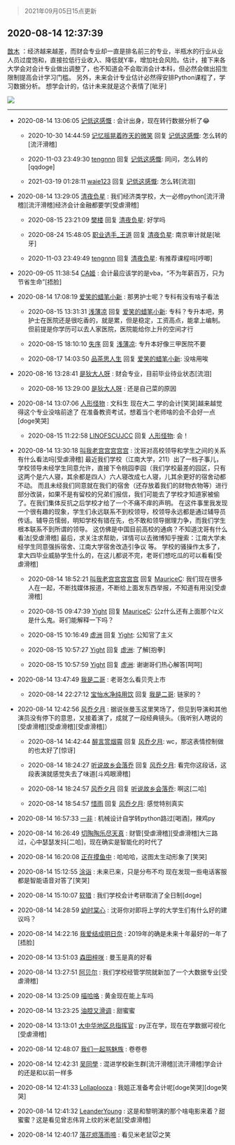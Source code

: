 > 2021年09月05日15点更新
<link rel="stylesheet" href="https://cdn.jsdelivr.net/gh/taotie6/sampleJSON@main/css/photo_show.css">


 ## 2020-08-14 12:37:39 

 [㪚木](https://www.coolapk.com/feed/20904268?shareKey=NzJmMjUwMmFhYTMwNjEzMTc1NmY~) ：经济越来越差，而财会专业却一直是排名前三的专业，半瓶水的行业从业人员过度饱和，直接拉低行业收入、降低就Y率，增加社会风险。估计，接下来各大学会对会计专业做出调整了，也不知道会不会取消会计本科，但必然会做出招生限制提高会计学习门槛。
另外<!--break-->，未来会计专业估计必然得安排Python课程了，学习数据分析。
想学会计的，估计未来就是这个表情了[呲牙] 

<div class="album">
<img class="img-item" src="https://image.coolapk.com/feed/2020/0814/12/1081091_b6183a91_9845_9136@576x308.gif" />
</div>

 ------- 

- 2020-08-14 13:06:05 [记低这感慨](uid=1511878) : 会计出身，现在转行数据分析了😂 

    - 2020-10-30 14:44:59 [记忆摇晃着昨天的微笑](uid=939334) 回复 [记低这感慨](uid=1511878): 怎么转的[流汗滑稽] 

    - 2020-11-03 23:49:30 [tengnnn](uid=1331984) 回复 [记低这感慨](uid=1511878): 同问，怎么转的[qqdoge] 

    - 2021-03-19 01:28:11 [waie123](uid=612703) 回复 [记低这感慨](uid=1511878): 怎么转[流泪] 

- 2020-08-14 13:29:05 [清夜负星](uid=632294) : 我们经济类学校，大一必修python[流汗滑稽][流汗滑稽]经济会计金融都要学[受虐滑稽] 

    - 2020-08-15 23:21:09 [樊楼](uid=2373079) 回复 [清夜负星](uid=632294): 好学吗 

    - 2020-08-24 15:48:05 [职业选手_王道](uid=1339414) 回复 [清夜负星](uid=632294): 南京审计就是[呲牙] 

    - 2020-11-03 23:49:49 [tengnnn](uid=1331984) 回复 [清夜负星](uid=632294): 有推荐课程吗[哼唧] 

- 2020-09-05 11:38:54 [CA姬](uid=1922333) : 会计最应该学的是vba，“不为年薪百万，只为节省生命”[捂脸] 

- 2020-08-14 17:08:19 [爱笑的蜡笔小新](uid=906722) : 那男护士呢？专科有没有啥子看法 

    - 2020-08-15 13:31:31 [浅薄凉](uid=1630624) 回复 [爱笑的蜡笔小新](uid=906722): 专科？专升本吧，男护士在医院还是很吃香的，就是累，但是稳定，工资高点，能拿上编制。但前提是你学历可以去人家医院，医院能给你上升的空间才行 

    - 2020-08-15 18:10:10 [失序](uid=1009107) 回复 [浅薄凉](uid=1630624): 专升本好像三甲医院不要 

    - 2020-08-17 14:03:50 [品茶思人生](uid=1547493) 回复 [爱笑的蜡笔小新](uid=906722): 没啥用唉 

- 2020-08-16 13:28:41 [是狄大人呀](uid=941046) : 财会专业，目前毕业待业状态[流泪] 

    - 2020-08-16 13:29:00 [是狄大人呀](uid=941046) : 还是自己菜的原因 

- 2020-08-14 13:07:06 [人形怪物](uid=2067062) : 文科生  现在大二 学的会计[笑哭]越来越觉得这个专业没啥前途了  在准备教资考试，想着当个老师啥的会不会好一点[doge笑哭] 

    - 2020-08-15 11:22:58 [LINOFSCUJCC](uid=898897) 回复 [人形怪物](uid=2067062): 会！ 

- 2020-08-14 13:30:18 [叫我老宫宫宫宫宫](uid=3450877) : 沈哥对高校领导和学生之间的关系有什么看法吗[受虐滑稽]
最近我们学校（江南大学，211）出了一档子事儿，学校领导未经学生同意允许，直接下令桃园李园（我们学校最差的园区，只有这两个是六人寝，其余都是四人）六人寝改成七人寝，儿其余更好的宿舍动都不动。<!--break-->
而且未经我们同意就在我们的宿舍（还存放着我们的财物衣物等）进行部分改装，如果不是有留校的兄弟们报信，我们可能去了学校才知道家被偷了。在我们集体反抗之后学校才给了一个不痛不痒的声明。
在这件事里我发现一个很有趣的现象，学生们永远联系不到校领导，校领导永远都是通过辅导员传话。辅导员懦弱，明知学校有错在先，也不敢和领导据理力争，而我们学生根本联系不到所谓的领导。
这仿佛是中国目前高校的通病？不知道沈哥有什么看法[受虐滑稽]
最后，求关注求帮助，详情可以去微博知乎搜索：江南大学未经学生同意强拆宿舍、江南大学宿舍改造引争议  等。
学校的骚操作太多了，拿大四毕业威胁学生什么的，在这儿都说不完，老哥们想吃瓜的可以看看[受虐滑稽] 

    - 2020-08-14 18:52:21 [叫我老宫宫宫宫宫](uid=3450877) 回复 [MauriceC](uid=2661286): 我们现在很多人在一起，不断找媒体报道，不断给上面发东西举报，不知道有用没[受虐滑稽] 

    - 2020-08-15 09:47:39 [Yight](uid=1263007) 回复 [MauriceC](uid=2661286): 公z什么还有上面那个lz义是什么鬼。哥们能解释一下吗？ 

    - 2020-08-15 10:16:49 [虚洲](uid=825485) 回复 [Yight](uid=1263007): 公知官了主义 

    - 2020-08-15 10:57:27 [Yight](uid=1263007) 回复 [虚洲](uid=825485): 了解[抱拳] 

    - 2020-08-15 10:57:59 [Yight](uid=1263007) 回复 [虚洲](uid=825485): 谢谢哥们热心解答[呵呵] 

- 2020-08-14 13:47:49 [我是二哥](uid=2264043) : 老哥怎么看贝壳上市 

    - 2020-08-14 22:27:12 [宝怡水净纯用饮](uid=1643905) 回复 [我是二哥](uid=2264043): 链家的？ 

- 2020-08-14 12:42:56 [风乔夕月](uid=2725527) : 据说张曼玉这里笑场了，但见到导演和其他演员没有停下的意思，又接着演了，成就了一段经典镜头。（我听别人瞎说的[受虐滑稽][受虐滑稽][受虐滑稽]） 

    - 2020-08-14 14:42:44 [醉言赏烟霄](uid=1066979) 回复 [风乔夕月](uid=2725527): wc，那这表情控制做的也太好了[惊讶] 

    - 2020-08-14 18:24:27 [听说故乡会落乔](uid=1377195) 回复 [风乔夕月](uid=2725527): 看完你这段话，这段表演就感觉失去了味道[斗鸡眼滑稽] 

    - 2020-08-14 18:24:57 [风乔夕月](uid=2725527) 回复 [听说故乡会落乔](uid=1377195): 啊这[二哈] 

    - 2020-08-14 18:54:57 [惜雨](uid=1257681) 回复 [风乔夕月](uid=2725527): 感觉特别真实 

- 2020-08-14 16:57:33 [一非](uid=599659) : 机械设计自学转python路过[喝酒]，辣鸡py 

- 2020-08-14 16:26:49 [切陶陶乐尽天真](uid=737950) : 财管[受虐滑稽][受虐滑稽]大三路过，心中瑟瑟发抖[二哈]，现在确实是智能化的时代了 

- 2020-08-14 16:20:08 [正在摸鱼中](uid=1977355) : 哈哈哈，这图太生动形象了[笑哭] 

- 2020-08-14 15:12:55 [涂诣](uid=1323782) : 未来已来，只是分布不均
现在发现一些电话客服都是智能语音对答了[笑哭] 

- 2020-08-14 15:10:07 [软猎](uid=467228) : 我们学校会计考研取消了全日制[doge] 

- 2020-08-14 14:28:59 [幼时棠心](uid=1017379) : 沈哥你对即将上学的大学生们有什么好的建议吗？ 

- 2020-08-14 14:22:16 [我爱结成明日奈](uid=1772977) : 2019年的确是未来十年最好的一年了[捂脸] 

- 2020-08-14 13:51:03 [森田梓咲](uid=759907) : 曼玉是真的好看 

- 2020-08-14 13:27:51 [阿贝尔](uid=717920) : 我们学校经管学院就新加了一个大数据专业[受虐滑稽] 

- 2020-08-14 13:25:09 [喵哈咯](uid=2466448) : 黄金现在能上车吗 

- 2020-08-14 13:23:25 [油腔又滑调](uid=1954055) : 甜蜜蜜 

- 2020-08-14 13:13:01 [大中华地区总指挥官](uid=2408993) : py正在学，现在在学数据可视化[受虐滑稽] 

- 2020-08-14 12:48:07 [我们一起骂魅族](uid=1068612) : 卷卷卷 

- 2020-08-14 12:42:31 [吴同學](uid=1320218) : 混进学校新生群[流汗滑稽][流汗滑稽]学会计的还是和以前一样多 

- 2020-08-14 12:41:33 [Lollaplooza](uid=1749843) : 我姐正准备考会计呢[doge笑哭][doge笑哭] 

- 2020-08-14 12:41:32 [LeanderYoung](uid=3276804) : 这是和黎明演的那个啥电影来着？甜蜜蜜？这是看见曾志伟背上纹的米老鼠[受虐滑稽] 

- 2020-08-14 12:40:17 [落花烬落雨啼](uid=1966083) : 看见米老鼠🐭之笑 

